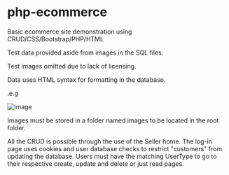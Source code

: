# php-ecommerce
Basic ecommerce site demonstration using CRUD/CSS/Bootstrap/PHP/HTML

Test data provided aside from images in the SQL files.

Test images omitted due to lack of licensing. 

Data uses HTML syntax for formatting in the database. 

.e.g 

![image](https://user-images.githubusercontent.com/78054380/183245687-dba3db16-acfe-451d-852a-a836118ee390.png)

Images must be stored in a folder named images to be located in the root folder.

All the CRUD is possible through the use of the Seller home.
The log-in page uses cookies and user database checks to restrict "customers" from updating the database.
Users must have the matching UserType to go to their respective create, update and delete or just read pages.
